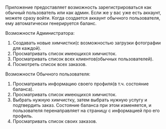 Приложение предоставляет возможность зарегистрироваться как обычный пользователь или как админ. 
Если же у вас уже есть аккаунт, можете сразу войти. 
Когда создается аккаунт обычного пользователя, ему автоматически генерируется баланс.

Возможности Администратора:
1. Создавать новые химчистки(с возможностью загрузки фотографии для каждой).
2. Просматривать список имеющихся химчисток.
3. Просматривать список всех клиентов(обычных пользователей).
4. Посмотреть список всех заказов.

Возможности Обычного пользователя:
1. Просматривать информацию своего профиля(в т.ч. состояние баланса).
2. Просматривать список имеющихся химчисток.
3. Выбрать нужную химчистку, затем выбрать нужную услугу и подтвердить заказ.
Состояние баланса при этом изменяется, и пользователя перенаправляет на страницу с информацией про его профиль.
4. Просматривать список своих заказов.
